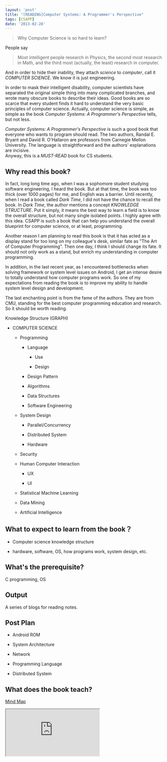 ```yaml
---
layout: 'post'
title: "[READING]Computer Systems: A Programmer's Perspective"
tags: [CSAPP]
date: '2013-02-28'
---
```


> Why Computer Science is so hard to learn?

People say

> Most intelligent people research in Physics, the second most research in Math, and the third most (actually, the least) research in computer.

And in order to hide their inability, they attach _science_ to _computer_, call it _COMPUTER SCIENCE_. We know it is just engineering.

In order to mask their intelligent disability, computer scientists have separated the original simple thing into many complicated branches, and wrote many obscure books to describe their ideas. Good books are so scarce that every student finds it hard to understand the very basic principles of computer science. Actually, computer science is simple, as simple as the book _Computer Systems: A Programmer's Perspective_ tells, but not less.

_Computer Systems: A Programmer's Perspective_ is such a good book that everyone who wants to program should read. The two authors, Randal E. Bryant and David R. O'Hallaron are professors from Carnegie Mellon University. The language is straightforward and the authors' explanations are incisive.  
Anyway, this is a _MUST-READ_ book for CS students.

## Why read this book?

In fact, long long time ago, when I was a sophomore student studying software engineering, I heard the book. But at that time, the book was too thick (over 1000 pages) for me, and English was a barrier. Until recently, when I read a book called _Dark Time_, I did not have the chance to recall the book. In _Dark Time_, the author mentions a concept _KNOWLEDGE STRUCTURE_. Put it simply, it means the best way to learn a field is to know the overall structure, but not many single isolated points. I highly agree with this idea. CSAPP is such a book that can help you understand the overall blueprint for computer science, or at least, programming.

Another reason I am planning to read this book is that it has acted as a display stand for too long on my colleague's desk, similar fate as "The Art of Computer Programming". Then one day, I think I should change its fate. It should not only work as a stand, but enrich my understanding in computer programming.

In addition, in the last recent year, as I encountered bottlenecks when solving framework or system level issues on Android, I get an intense desire to totally understand how computer programs work. So one of my expectations from reading the book is to improve my ability to handle system level design and development.

The last enchanting point is from the fame of the authors. They are from CMU, standing for the best computer programming education and research. So it should be worth reading.

Knowledge Structure (GRAPH)

- COMPUTER SCIENCE

  - Programming

    - Language

      - Use

      - Design

    - Design Pattern

    - Algorithms

    - Data Structures

    - Software Engineering

  - System Design

    - Parallel/Concurrency

    - Distributed System

    - Hardware

  - Security

  - Human Computer Interaction

    - UX

    - UI

  - Statistical Machine Learning

  - Data Mining

  - Artificial Intelligence

## What to expect to learn from the book？

- Computer science knowledge structure

- hardware, software, OS, how programs work, system design, etc.

## What's the prerequisite?

C programming, OS

## Output

A series of blogs for reading notes.

## Post Plan

- Android ROM

- System Architecture

- Network

- Programming Language

- Distributed System

## What does the book teach?

<p class="heading">
  <a href="https://app.wisemapping.com/c/maps/103695/public">Mind Map</a>
</p>
<div class="content">
  <iframe style={{ width: '700px', height: '400px', border: '1px solid black' }} src="https://app.wisemapping.com/c/maps/103695/embed?zoom=1"></iframe>
</div>
